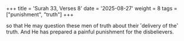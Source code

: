 +++
title = 'Surah 33, Verses 8'
date = '2025-08-27'
weight = 8
tags = ["punishment", "truth"]
+++

so that He may question these men of truth about their ˹delivery of the˺ truth. And He has prepared a painful punishment for the disbelievers.